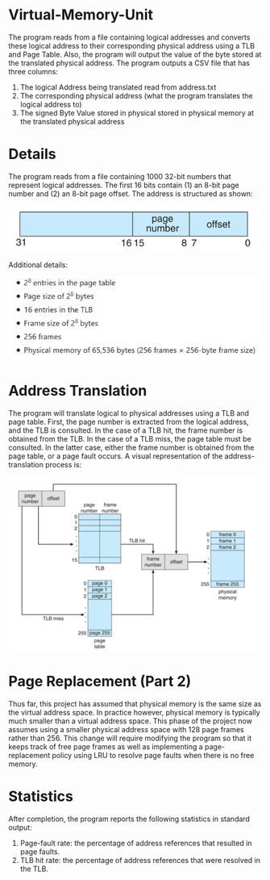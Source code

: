 # Virtual-Memory-Unit
The program reads from a file containing logical addresses and converts these logical address to their corresponding physical address using a TLB and Page Table. Also, the program will output the value of the byte stored at the translated physical address. The program outputs a CSV file that has three columns:

1. The logical Address being translated read from address.txt
2. The corresponding physical address (what the program translates the logical address to)
3. The signed Byte Value stored in physical stored in physical memory at the translated physical address

# Details 
The program reads from a file containing 1000 32-bit numbers that represent logical addresses. The first 16 bits contain (1) an 8-bit page number and (2) an 8-bit page offset. The address is structured as shown:

<img src = "Images/Address.png" width = "500">

Additional details:

<img src = "Images/Properties.png" width = "500">

# Address Translation
The program will translate logical to physical addresses using a TLB and page table. First, the page number is extracted from the logical address, and the TLB is consulted. In the case of a TLB hit, the frame number is obtained from the TLB. In the case of a TLB miss, the page table must be consulted. In the latter case, either the frame number is obtained from the page table, or a page fault occurs. A visual representation of the address-translation process is:

![](Images/Translation.png)


# Page Replacement (Part 2)

Thus far, this project has assumed that physical memory is the same size as the virtual address space. In practice however, physical memory is typically much smaller than a virtual address space. This phase of the project now assumes using a smaller physical address space with 128 page frames rather than 256. This change will require modifying the program so that it keeps track of free page frames as well as implementing a page-replacement policy using LRU to resolve page faults when there is no free memory.


# Statistics
After completion, the program reports the following statistics in standard output:

1. Page-fault rate: the percentage of address references that resulted in page faults.
2. TLB hit rate: the percentage of address references that were resolved in the TLB.



